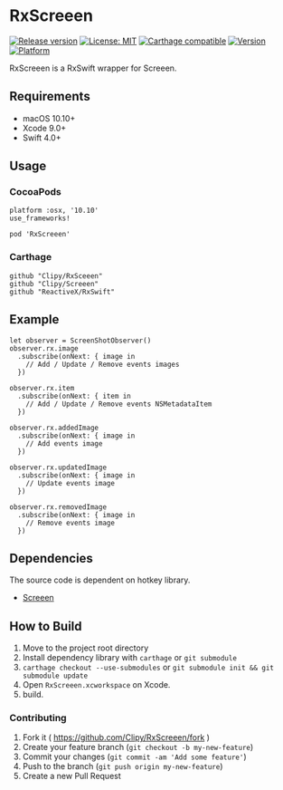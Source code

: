 # RxScreeen
[![Release version](https://img.shields.io/github/release/Clipy/RxScreeen.svg)](https://github.com/Clipy/RxScreeen/releases/latest)
[![License: MIT](https://img.shields.io/github/license/Clipy/RxScreeen.svg)](https://github.com/Clipy/RxScreeen/blob/master/LICENSE)
[![Carthage compatible](https://img.shields.io/badge/Carthage-compatible-4BC51D.svg?style=flat)](https://github.com/Carthage/Carthage)
[![Version](https://img.shields.io/cocoapods/v/RxScreeen.svg)](http://cocoadocs.org/docsets/RxScreeen)
[![Platform](https://img.shields.io/cocoapods/p/RxScreeen.svg)](http://cocoadocs.org/docsets/RxScreeen)

RxScreeen is a RxSwift wrapper for Screeen.

## Requirements
- macOS 10.10+
- Xcode 9.0+
- Swift 4.0+

## Usage
### CocoaPods
```
platform :osx, '10.10'
use_frameworks!

pod 'RxScreeen'
```

### Carthage
```
github "Clipy/RxSceeen"
github "Clipy/Screeen"
github "ReactiveX/RxSwift"
```

## Example
```
let observer = ScreenShotObserver()
observer.rx.image
  .subscribe(onNext: { image in
    // Add / Update / Remove events images
  })

observer.rx.item
  .subscribe(onNext: { item in
    // Add / Update / Remove events NSMetadataItem
  })

observer.rx.addedImage
  .subscribe(onNext: { image in
    // Add events image
  })

observer.rx.updatedImage
  .subscribe(onNext: { image in
    // Update events image
  })

observer.rx.removedImage
  .subscribe(onNext: { image in
    // Remove events image
  })
```

## Dependencies
The source code is dependent on hotkey library.
- [Screeen](https://github.com/Clipy/Screeen)

## How to Build
1. Move to the project root directory
2. Install dependency library with `carthage` or `git submodule`
3. `carthage checkout --use-submodules` or `git submodule init && git submodule update`
4. Open `RxScreeen.xcworkspace` on Xcode.
5. build.

### Contributing
1. Fork it ( https://github.com/Clipy/RxScreeen/fork )
2. Create your feature branch (`git checkout -b my-new-feature`)
3. Commit your changes (`git commit -am 'Add some feature'`)
4. Push to the branch (`git push origin my-new-feature`)
5. Create a new Pull Request
